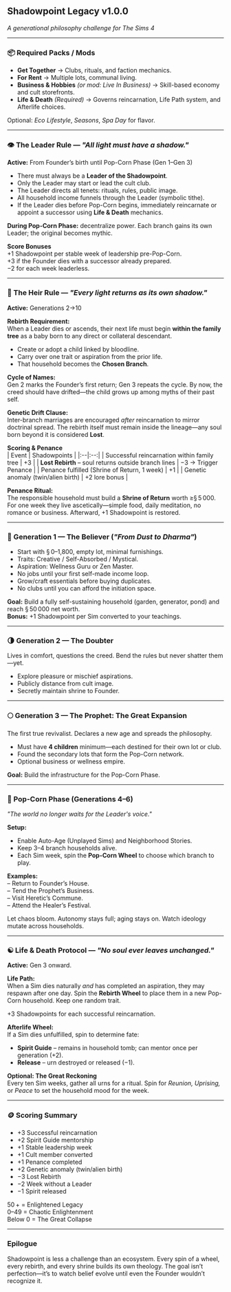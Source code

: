 ## Shadowpoint Legacy v1.0.0
*A generational philosophy challenge for The Sims 4*

---

### 📦 Required Packs / Mods
- **Get Together** → Clubs, rituals, and faction mechanics.
- **For Rent** → Multiple lots, communal living.
- **Business & Hobbies** *(or mod: Live In Business)* → Skill-based economy and cult storefronts.
- **Life & Death** *(Required)* → Governs reincarnation, Life Path system, and Afterlife choices.

Optional: *Eco Lifestyle*, *Seasons*, *Spa Day* for flavor.

---

### 👁️ The Leader Rule — *"All light must have a shadow."*
**Active:** From Founder’s birth until Pop-Corn Phase (Gen 1–Gen 3)

- There must always be a **Leader of the Shadowpoint**.
- Only the Leader may start or lead the cult club.
- The Leader directs all tenets: rituals, rules, public image.
- All household income funnels through the Leader (symbolic tithe).
- If the Leader dies before Pop-Corn begins, immediately reincarnate or appoint a successor using **Life & Death** mechanics.

**During Pop-Corn Phase:** decentralize power. Each branch gains its own Leader; the original becomes mythic.

**Score Bonuses**  
+1 Shadowpoint per stable week of leadership pre-Pop-Corn.  
+3 if the Founder dies with a successor already prepared.  
−2 for each week leaderless.

---

### 🔮 The Heir Rule — *"Every light returns as its own shadow."*
**Active:** Generations 2→10

**Rebirth Requirement:**  
When a Leader dies or ascends, their next life must begin **within the family tree** as a baby born to any direct or collateral descendant.

- Create or adopt a child linked by bloodline.
- Carry over one trait or aspiration from the prior life.
- That household becomes the **Chosen Branch**.

**Cycle of Names:**  
Gen 2 marks the Founder’s first return; Gen 3 repeats the cycle. By now, the creed should have drifted—the child grows up among myths of their past self.

**Genetic Drift Clause:**  
Inter-branch marriages are encouraged *after* reincarnation to mirror doctrinal spread. The rebirth itself must remain inside the lineage—any soul born beyond it is considered **Lost**.

**Scoring & Penance**  
| Event | Shadowpoints |
|:--|:--:|
| Successful reincarnation within family tree | +3 |
| **Lost Rebirth** – soul returns outside branch lines | −3 → Trigger Penance |
| Penance fulfilled (Shrine of Return, 1 week) | +1 |
| Genetic anomaly (twin/alien birth) | +2 lore bonus |

**Penance Ritual:**  
The responsible household must build a **Shrine of Return** worth ≥§ 5 000. For one week they live ascetically—simple food, daily meditation, no romance or business. Afterward, +1 Shadowpoint is restored.

---

### 🌾 Generation 1 — The Believer (*"From Dust to Dharma"*)
- Start with § 0–1,800, empty lot, minimal furnishings.
- Traits: Creative / Self-Absorbed / Mystical.
- Aspiration: Wellness Guru or Zen Master.
- No jobs until your first self-made income loop.
- Grow/craft essentials before buying duplicates.
- No clubs until you can afford the initiation space.

**Goal:** Build a fully self-sustaining household (garden, generator, pond) and reach § 50 000 net worth.  
**Bonus:** +1 Shadowpoint per Sim converted to your teachings.

---

### 🌗 Generation 2 — The Doubter
Lives in comfort, questions the creed. Bend the rules but never shatter them—yet.
- Explore pleasure or mischief aspirations.
- Publicly distance from cult image.
- Secretly maintain shrine to Founder.

---

### 🌕 Generation 3 — The Prophet: The Great Expansion
The first true revivalist. Declares a new age and spreads the philosophy.
- Must have **4 children** minimum—each destined for their own lot or club.
- Found the secondary lots that form the Pop-Corn network.
- Optional business or wellness empire.

**Goal:** Build the infrastructure for the Pop-Corn Phase.

---

### 🍿 Pop-Corn Phase (Generations 4–6)
*"The world no longer waits for the Leader's voice."*

**Setup:**
- Enable Auto-Age (Unplayed Sims) and Neighborhood Stories.
- Keep 3–4 branch households alive.
- Each Sim week, spin the **Pop-Corn Wheel** to choose which branch to play.

**Examples:**  
– Return to Founder’s House.  
– Tend the Prophet’s Business.  
– Visit Heretic’s Commune.  
– Attend the Healer’s Festival.  

Let chaos bloom. Autonomy stays full; aging stays on. Watch ideology mutate across households.

---

### ☯️ Life & Death Protocol — *"No soul ever leaves unchanged."*
**Active:** Gen 3 onward.

**Life Path:**  
When a Sim dies naturally *and* has completed an aspiration, they may respawn after one day. Spin the **Rebirth Wheel** to place them in a new Pop-Corn household. Keep one random trait.

+3 Shadowpoints for each successful reincarnation.

**Afterlife Wheel:**  
If a Sim dies unfulfilled, spin to determine fate:
- **Spirit Guide** – remains in household tomb; can mentor once per generation (+2).
- **Release** – urn destroyed or released (−1).

**Optional: The Great Reckoning**  
Every ten Sim weeks, gather all urns for a ritual. Spin for *Reunion, Uprising,* or *Peace* to set the household mood for the week.

---

### 🪙 Scoring Summary
- +3 Successful reincarnation
- +2 Spirit Guide mentorship
- +1 Stable leadership week
- +1 Cult member converted
- +1 Penance completed
- +2 Genetic anomaly (twin/alien birth)
- −3 Lost Rebirth
- −2 Week without a Leader
- −1 Spirit released

50 + = Enlightened Legacy  
0–49 = Chaotic Enlightenment  
Below 0 = The Great Collapse

---

### Epilogue
Shadowpoint is less a challenge than an ecosystem. Every spin of a wheel, every rebirth, and every shrine builds its own theology. The goal isn’t perfection—it’s to watch belief evolve until even the Founder wouldn’t recognize it.

